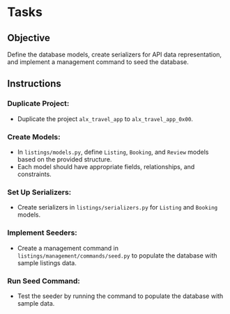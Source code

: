 # Tasks

## Objective
Define the database models, create serializers for API data representation, and implement a management command to seed the database.

## Instructions

### Duplicate Project:
- Duplicate the project `alx_travel_app` to `alx_travel_app_0x00`.

### Create Models:
- In `listings/models.py`, define `Listing`, `Booking`, and `Review` models based on the provided structure.
- Each model should have appropriate fields, relationships, and constraints.

### Set Up Serializers:
- Create serializers in `listings/serializers.py` for `Listing` and `Booking` models.

### Implement Seeders:
- Create a management command in `listings/management/commands/seed.py` to populate the database with sample listings data.

### Run Seed Command:
- Test the seeder by running the command to populate the database with sample data.